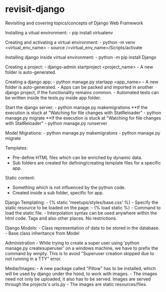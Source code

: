 # revisit-django
Revisiting and covering topics/concepts of Django Web Framework

Installing a vitual environment:
    - pip install virtualenv

Creating and activating a virtual environment:
    - python -m venv <virtual_env_name>
    - source /<virtual_env_name>/Scripts/activate

Installing django inside virtual environment:
    - python -m pip install Django

Creating a project:
    - django-admin startproject <project_name>
    - A new folder is auto-generated.

Creating a django app:
    - python manage.py startapp <app_name>
    - A new folder is auto-generated.
    - Apps can be packed and imported in another django project, if the functionality remains common.
    - Automated tests can be written inside the tests.py inside app folder.

Start the django server:
    - python manage.py makemigrations **If the execution is stuck at "Watching for file changes with StatReloader"
    - python manage.py migrate **If the execution is stuck at "Watching for file changes with StatReloader"
    - python manage.py runserver

Model Migrations:
    - python manage.py makemigratons
    - python manage.py migrate

<!-- PROJECT NOTES -->

Templates: 
- Pre-define HTML files which can be enriched by dynamic data.
- Sub folders are created for defining/creating template files for a specific app.

Static content: 
- Something which is not influenced by the python code.
- Created inside a sub folder, specific for app.

Django Templating:
    - {% static 'meetups/styles/base.css' %} - Specify the static resource to be loaded on the page.
    - {% load static %} - Command to load the static file.
    - Interpolation syntax can be used anywhere within the html code. Tags and also other places. No restrictions.

Django Models:
    - Class representation of data to be stored in the database.
    - Base class inheritance from Model

Administration
    - While trying to create a super user using 'python manage.py createsuperuser' on a windows machine, we have to prefix
    the command by winpty. This is to avoid "Superuser creation skipped due to not running in a TTY" error.

Media/Images:
    - A new package called "Pillow" has to be installed, which will be used by django under the hood, to work with images.
    - The images need not only be uploaded, it also has to be served. Images are served through the projects's urls.py
    - The images are static resources/files.